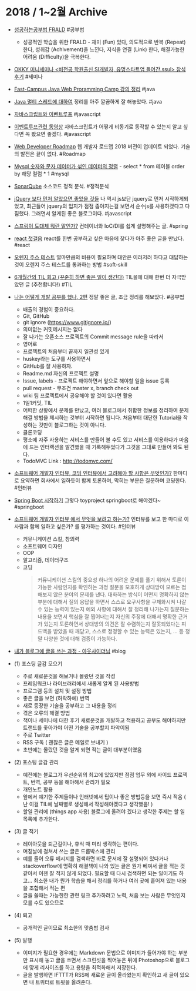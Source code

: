 # 2018 / 1~2월 Archive
- [성공하는공부법 FRALD](http://blog.coffeeselo.com/successful-study-method_frald) #공부법
	- 성공적인 학습을 위한 FRALD - 재미 (Fun) 있다, 의도적으로 반복 (Repeat) 한다, 성취감 (Achivement)을 느낀다, 지식을 연결 (Link) 한다, 해결가능한 어려움 (Difficulty)을 극복한다.
- [OKKY 미니세미나 <비전공 학원출신 SI개발자, 유명스타트업 들어간.ssul> 참석 후기](https://okky.kr/article/425700) #세미나
- [Fast-Campus Java Web Proramming Camp 강의 정리](https://kingbbode.github.io/posts/fast-campus-1) #java
- [Java 멀티 스레드에 대하여](http://blog.eomdev.com/java/2016/04/06/Multi-Thread.html) 정리를 아주 깔끔하게 잘 해놓았다. #java
- [자바스크립트와 이벤트루프](http://meetup.toast.com/posts/89) #javascript
- [이벤트루프관련 동영상](https://vimeo.com/96425312) 자바스크립트가 어떻게 비동기로 동작할 수 있는지 알고 싶다면 꼭 봤으면 좋겠다. #javascript
- [Web Developer Roadmap](https://github.com/kamranahmedse/developer-roadmap/blob/master/README.md) 웹 개발자 로드맵 2018 버전이 업데이트 되었다. 기술의 발전은 끝이 없다. #Roadmap
- [Mysql 숫자와 문자 데이터가 섞인 데이터의 정렬](http://lehero.tistory.com/275) - select * from 테이블 order by 해당 컬럼 * 1 #mysql
-  [SonarQube](https://steemit.com/kr-dev/@flyyou/sonarqube-1-sonarqube-install-and-setting) 소스코드 정적 분석. #정적분석
- [jQuery 보다 먼저 알았으면 좋았을 것들](http://blog.jeonghwan.net/2018/01/25/before-jquery.html) 나 역시 js보단 jquery로 먼저 시작하게되었고, 최근들어 jquery의 입지가 점점 좁아지는걸 보면서 순수js를 사용하겠다고 다짐했다. 그러면서 알게된 좋은 블로그이다. #javascript
- [스프링이 도대체 뭐란 말인가?](http://springmvc.egloos.com/m/487497) 컨테이너와 IoC/DI를 쉽게 설명해주는 글. #spring
- [react 첫걸음](https://github.com/ehrudxo/react-howto/blob/master/README-ko.md#learning-react-itself) react를 한번 공부하고 싶은 마음에 찾다가 아주 좋은 글을 만났다. #react
- [오렌지 주스 테스트](https://johngrib.github.io/wiki/orange-juice-test/) 얼마만큼의 비용이 필요하며 대안은 이러저러 하다고 대답하는 것이 오렌지 주스 테스트를 통과하는 방법 #soft-skill
- [6개월간의 TIL 회고 (꾸준히 하면 좋은 일이 생긴다)](https://wayhome25.github.io/til/2017/08/14/TIL-for-6-months/) TIL을에 대해 한번 더 자극받았던 글 (추천합니다!) #TIL
- [나는 어떻게 개발 공부를 했나, 2편](https://medium.com/@Jbee_/%EB%82%98%EB%8A%94-%EC%96%B4%EB%96%BB%EA%B2%8C-%EA%B0%9C%EB%B0%9C-%EA%B3%B5%EB%B6%80%EB%A5%BC-%ED%96%88%EB%82%98-2%ED%8E%B8-267a7ee108dc) 정말 좋은 글, 조금 정리를 해보았다. #공부법
	- 배출의 경험이 중요하다.
	- Git, GitHub
	- git ignore  (https://www.gitignore.io/)
	- 의미없는 커밋메시지는 없다
	- 잘 나가는 오픈소스 프로젝트의 Commit message rule을 따라서
	- 영어로
	- 프로젝트의 처음부터 끝까지 일관성 있게
	- huskey라는 도구를 사용하면서
	- GitHub를 잘 사용하자.
	- Readme.md  자신의 프로젝트 설명
	- Issue, labels - 프로젝트 해야하면서 앞으로 해야할 일을 issue 등록
	- pull request - 무조건 master x, branch check out
	- wiki 팀 프로젝트에서 공유해야 할 것이 있다면 활용
	- 1일1커밋, TIL
	- 어떠한 상황에서 문제를 만났고, 여러 블로그에서 취합한 정보를 정리하여 문제 해결 방법을 제시하는 것부터 시작하면 됩니다. 처음부터 대단한 Tutorial을 작성하는 것만이 블로그하는 것이 아니다.
	- 클론코딩
	- 평소에 자주 사용하는 서비스를 만들어 볼 수도 있고 서비스를 이용하다가 마음에 드는 인터랙션을 발견했을 때 기록해두었다가 그것을 그대로 만들어 봐도 된다.
	-  TodoMVC Link : http://todomvc.com/

- [소프트웨어 개발자 인터뷰, 코딩 인터뷰에서 고려해야 할 사항은 무엇인가?](https://steemit.com/kr/@tiny657/6aa6nb) 한마디로 요약하면  회사에서 일하듯이 함께 토론하며, 막히는 부분은 질문하며 코딩한다. #인터뷰
- [Spring Boot 시작하기](https://www.holaxprogramming.com/2015/05/08/spring-boot-get-started/) 그렇다 toyproject springboot로 해야겠다~ #springboot
- [소프트웨어 개발자 인터뷰 에서 무엇을 보려고 하는가?](https://steemit.com/interview/@tiny657/4uac7z)   인터뷰를 보고 한 마디로 이 사람과 함께 일하고 싶은가? 를 평가하는 것이다. #인터뷰
	- 커뮤니케이션 스킬, 창의력
	- 소프트웨어 디자인
	- OOP
	- 알고리즘, 데이터구조
	- 코딩
        > 커뮤니케이션 스킬의 중요성
        > 하나의 어려운 문제를 풀기 위해서 토론이 가능한 사람인지를 확인하는 과정
        > 질문을 모호하게 상대방이 모르는 접해보지 않은 분야의 문제를 낸다.
        > 대화하는 방식이 어떤지
        > 명확하지 않는 부분에 대해서 질의 응답을 하면서 스스로 요구사항을 구체화시켜 나갈 수 있는 능력이 있는지
        > 예외 사항에 대해서 잘 정리해 나가는지
        > 질문하는 내용을 보면서 핵심을 잘 찝어내는지
        > 자신의 주장에 대해서 명확한 근거가 있는지
        > 토론하면서 상대방의 의견은 잘 수렴하는지
        > 잘못되었다는 피드백을 받았을 때 깨닫고, 스스로 정정할 수 있는 능력은 있는지, … 등 정말 다양한 것에 대해 검증이 가능하다.

- [내가 블로그에 글을 쓰는 과정 - 아웃사이더님](https://blog.outsider.ne.kr/1269) #blog
- (1) 포스팅 글감 모으기
	- 주로 새로운것을 해보거나 몰랐던 것을 작성
	- 프레임워크나 라이브러리에서 새롭게 알게 된 사용방법
	- 프로그램 등의 설치 및 설정 방법
	- 좋은 글을 보면 (허락하에) 번역
	- 새로 등장한 기술을 공부하고 그 내용을 정리
	- 겪은 오류의 해결 방법
	- 책이나 세미나에 대한 후기
	새로운것을 개발하고 적용하고 공부도 해야하지만 트랜드를 좇아가야 어떤 기술을 공부할지 파악이됨
	- 주로 Twitter
	- RSS 구독 ( 괜찮은 글은 메일로 보내기 )
	- 초반에는 몰랐던 것을 알게 되면 적는 글이 대부분이였음
- (2) 포스팅 글감 관리
    - 예전에는 블로그가 우선순위의 최고에 있었지만 점점 업무 외에 사이드 프로젝트, 번역, 공부 등을 해야해서 관리가 필요
    - 개인노트 활용
    - 앞에서 얘기한 주제들이나 인터넷에서 팁이나 좋은 방법등을 보면 즉시 적음 ( 난 이걸 TIL에 날짜별로 생성해서 작성해야겠다고 생각했음! )
    - 할일 관리에 (things app 사용) 블로그에 올려야 겠다고 생각한 주제는 할 일 목록에 추가한다.
- (3) 글 적기
    - 레이아웃을 퇴근길이나, 휴식 때 미리 생각하는 편이다.
    - 며칟날에 걸쳐서 쓰는 글은 드롭박스에 관리
    -  예를 들어 오류 메시지를 검색하면 바로 문서에 잘 설명되어 있다거나 stackoverflow에 명확히 해결책이 나와 있는 글은 뭔가 베껴서 글을 적는 것 같아서 이젠 잘 적지 않게 되었다. 필요할 때 다시 검색하면 되는 일이기도 하고… 최소한 내가 뭔가 학습을 해서 정리를 하거나 여러 곳에 흩어져 있는 내용을 조합해서 적는 편
    - 글을 쓸때는 가능한한 관련 링크 추가하려고 노력, 처음 보는 사람은 무엇인지 모를 수도 있으므로
- (4) 퇴고
    - 공개적인 글이므로 최소한의 맞춤법 검사
- (5) 발행
    -  이미지가 필요한 경우에는 Markdown 문법으로 이미지가 들어가야 하는 부분만 표시해 놓고 글을 쓰면서 스크린샷을 찍어놓은 뒤에 Photoshop으로 블로그에 맞게 리사이즈를 하고 용량을 최적화해서 저장한다.
    -  글을 발행하면 IFTTT가 RSS에 새로운 글이 올라왔는지 확인하고 새 글이 있으면 내 트위터로 트윗을 올려준다.


